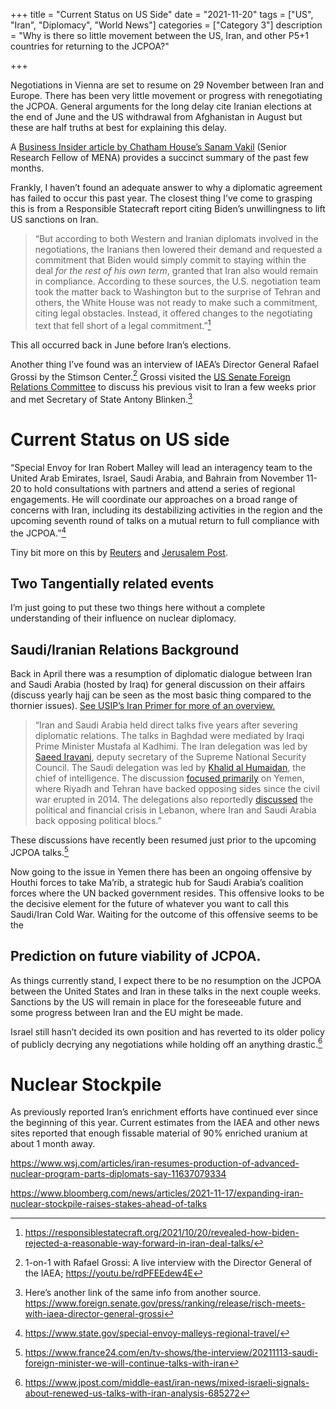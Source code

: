 +++
title = "Current Status on US Side"
date = "2021-11-20"
tags = ["US", "Iran", "Diplomacy", "World News"]
categories = ["Category 3"]
description = "Why is there so little movement between the US, Iran, and other P5+1 countries for returning to the JCPOA?"

+++

Negotiations in Vienna are set to resume on 29 November between Iran and Europe. There has been very little movement or progress with renegotiating the JCPOA. General arguments for the long delay cite Iranian elections at the end of June and the US withdrawal from Afghanistan in August but these are half truths at best for explaining this delay. 

A [Business Insider article by Chatham House’s Sanam Vakil](https://www.businessinsider.com/biden-iran-running-out-of-time-to-salvage-nuclear-deal-2021-11?r=US&IR=T) (Senior Research Fellow of MENA) provides a succinct summary of the past few months. 

Frankly, I haven’t found an adequate answer to why a diplomatic agreement has failed to occur this past year. The closest thing I’ve come to grasping this is from a Responsible Statecraft report citing Biden’s unwillingness to lift US sanctions on Iran. 

> “But according to both Western and Iranian diplomats involved in the negotiations, the Iranians then lowered their demand and requested a commitment that Biden would simply commit to staying within the deal *for the rest of his own term*, granted that Iran also would remain in compliance. According to these sources, the U.S. negotiation team took the matter back to Washington but to the surprise of Tehran and others, the White House was not ready to make such a commitment, citing legal obstacles. Instead, it offered changes to the negotiating text that fell short of a legal commitment.”[^1]

This all occurred back in June before Iran’s elections. 

 

Another thing I’ve found was an interview of IAEA’s Director General Rafael Grossi by the Stimson Center.[^2] Grossi visited the [US Senate Foreign Relations Committee](https://www.iaea.org/newscenter/news/iaea-chief-begins-us-visit-focused-on-non-proliferation-and-climate-change-challenges) to discuss his previous visit to Iran a few weeks prior and met Secretary of State Antony Blinken.[^3]

 

# Current Status on US side

“Special Envoy for Iran Robert Malley will lead an interagency team to the United Arab Emirates, Israel, Saudi Arabia, and Bahrain from November 11-20 to hold consultations with partners and attend a series of regional engagements. He will coordinate our approaches on a broad range of concerns with Iran, including its destabilizing activities in the region and the upcoming seventh round of talks on a mutual return to full compliance with the JCPOA.”[^4]

Tiny bit more on this by [Reuters](https://www.reuters.com/world/middle-east/us-iran-envoy-visits-uae-israel-saudi-bahrain-nov-11-20-2021-11-11/) and [Jerusalem Post](https://www.jpost.com/middle-east/iran-news/what-can-we-expect-from-us-iran-envoy-malleys-visit-684754). 

 

## **Two Tangentially related events**

 

I’m just going to put these two things here without a complete understanding of their influence on nuclear diplomacy. 

 

## Saudi/Iranian Relations Background

Back in April there was a resumption of diplomatic dialogue between Iran and Saudi Arabia (hosted by Iraq) for general discussion on their affairs (discuss yearly hajj can be seen as the most basic thing compared to the thornier issues). [See USIP’s Iran Primer for more of an overview.](https://iranprimer.usip.org/resource/timeline-irans-foreign-relations) 

> “Iran and Saudi Arabia held direct talks five years after severing diplomatic relations. The talks in Baghdad were mediated by Iraqi Prime Minister Mustafa al Kadhimi. The Iran delegation was led by [Saeed Iravani](https://www.reuters.com/article/us-iran-saudi-talks/second-round-of-saudi-iran-talks-planned-this-month-sources-idUSKBN2C82A8), deputy secretary of the Supreme National Security Council. The Saudi delegation was led by [Khalid al Humaidan](https://www.ft.com/content/852e94b8-ca97-4917-9cc4-e2faef4a69c8), the chief of intelligence. The discussion [focused primarily](https://www.ft.com/content/852e94b8-ca97-4917-9cc4-e2faef4a69c8) on Yemen, where Riyadh and Tehran have backed opposing sides since the civil war erupted in 2014. The delegations also reportedly [discussed](https://www.reuters.com/world/middle-east/saudi-iranian-officials-held-talks-patch-up-relations-ft-2021-04-18/) the political and financial crisis in Lebanon, where Iran and Saudi Arabia back opposing political blocs.” 

These discussions have recently been resumed just prior to the upcoming JCPOA talks.[^5]

Now going to the issue in Yemen there has been an ongoing offensive by Houthi forces to take Ma’rib, a strategic hub for Saudi Arabia’s coalition forces where the UN backed government resides. This offensive looks to be the decisive element for the future of whatever you want to call this Saudi/Iran Cold War. Waiting for the outcome of this offensive seems to be the 

## Prediction on future viability of JCPOA.

 

As things currently stand, I expect there to be no resumption on the JCPOA between the United States and Iran in these talks in the next couple weeks. Sanctions by the US will remain in place for the foreseeable future and some progress between Iran and the EU might be made.

 Israel still hasn’t decided its own position and has reverted to its older policy of publicly decrying any negotiations while holding off an anything drastic.[^6]

 

# **Nuclear Stockpile** 

 

 As previously reported Iran’s enrichment efforts have continued ever since the beginning of this year. Current estimates from the IAEA and other news sites  reported that enough fissable material of 90% enriched uranium at about 1 month away. 

https://www.wsj.com/articles/iran-resumes-production-of-advanced-nuclear-program-parts-diplomats-say-11637079334



https://www.bloomberg.com/news/articles/2021-11-17/expanding-iran-nuclear-stockpile-raises-stakes-ahead-of-talks


[^1]: https://responsiblestatecraft.org/2021/10/20/revealed-how-biden-rejected-a-reasonable-way-forward-in-iran-deal-talks/

[^2]: 1-on-1 with Rafael Grossi: A live interview with the Director General of the IAEA; https://youtu.be/rdPFEEdew4E

[^3]:Here’s another link of the same info from another source. https://www.foreign.senate.gov/press/ranking/release/risch-meets-with-iaea-director-general-grossi

[^4]: https://www.state.gov/special-envoy-malleys-regional-travel/

[^5]: https://www.france24.com/en/tv-shows/the-interview/20211113-saudi-foreign-minister-we-will-continue-talks-with-iran

[^6]: https://www.jpost.com/middle-east/iran-news/mixed-israeli-signals-about-renewed-us-talks-with-iran-analysis-685272